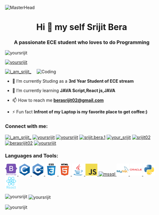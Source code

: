 
![MasterHead](https://media2.giphy.com/headers/GitHub/w8ZJLtJbmuph.gif)
<h1 align="center">Hi 👋 my self Srijit Bera</h1>
<h3 align="center">A passionate ECE student who loves to do Programming</h3>

<p align="left"> <img src="https://komarev.com/ghpvc/?username=yoursrijit&label=Profile%20views&color=0e75b6&style=flat" alt="yoursrijit" /> </p>

<p align="left"> <a href="https://github.com/ryo-ma/github-profile-trophy"><img src="https://github-profile-trophy.vercel.app/?username=yoursrijit" alt="yoursrijit" /></a> </p>
<img align="right" alt="Coding" width="400"src="https://cdn.dribbble.com/users/1162077/screenshots/3848914/programmer.gif">

<p align="left"> <a href="https://twitter.com/i_am_srijit_" target="blank"><img src="https://img.shields.io/twitter/follow/i_am_srijit_?logo=twitter&style=for-the-badge" alt="i_am_srijit_" /></a> </p>

- 🔭 I’m currently Studing as a **3rd Year Student of ECE stream**

- 🌱 I’m currently learning **JAVA Script,React js,JAVA**

- 📫 How to reach me **berasrijit02@gmail.com**

- ⚡ Fun fact **Infront of my Laptop is my favorite place to get coffee:)**

<h3 align="left">Connect with me:</h3>
<p align="left">
<a href="https://twitter.com/i_am_srijit_" target="blank"><img align="center" src="https://raw.githubusercontent.com/rahuldkjain/github-profile-readme-generator/master/src/images/icons/Social/twitter.svg" alt="i_am_srijit_" height="30" width="40" /></a>
<a href="https://linkedin.com/in/yoursrijit" target="blank"><img align="center" src="https://raw.githubusercontent.com/rahuldkjain/github-profile-readme-generator/master/src/images/icons/Social/linked-in-alt.svg" alt="yoursrijit" height="30" width="40" /></a>
<a href="https://codesandbox.com/yoursrijit" target="blank"><img align="center" src="https://raw.githubusercontent.com/rahuldkjain/github-profile-readme-generator/master/src/images/icons/Social/codesandbox.svg" alt="yoursrijit" height="30" width="40" /></a>
<a href="https://fb.com/srijit.bera.1" target="blank"><img align="center" src="https://raw.githubusercontent.com/rahuldkjain/github-profile-readme-generator/master/src/images/icons/Social/facebook.svg" alt="srijit.bera.1" height="30" width="40" /></a>
<a href="https://instagram.com/your_srijit" target="blank"><img align="center" src="https://raw.githubusercontent.com/rahuldkjain/github-profile-readme-generator/master/src/images/icons/Social/instagram.svg" alt="your_srijit" height="30" width="40" /></a>
<a href="https://www.codechef.com/users/srijit02" target="blank"><img align="center" src="https://cdn.jsdelivr.net/npm/simple-icons@3.1.0/icons/codechef.svg" alt="srijit02" height="30" width="40" /></a>
<a href="https://www.hackerrank.com/berasrijit02" target="blank"><img align="center" src="https://raw.githubusercontent.com/rahuldkjain/github-profile-readme-generator/master/src/images/icons/Social/hackerrank.svg" alt="berasrijit02" height="30" width="40" /></a>
<a href="https://www.leetcode.com/yoursrijit" target="blank"><img align="center" src="https://raw.githubusercontent.com/rahuldkjain/github-profile-readme-generator/master/src/images/icons/Social/leet-code.svg" alt="yoursrijit" height="30" width="40" /></a>
</p>

<h3 align="left">Languages and Tools:</h3>
<p align="left"> <a href="https://getbootstrap.com" target="_blank" rel="noreferrer"> <img src="https://raw.githubusercontent.com/devicons/devicon/master/icons/bootstrap/bootstrap-plain-wordmark.svg" alt="bootstrap" width="40" height="40"/> </a> <a href="https://www.cprogramming.com/" target="_blank" rel="noreferrer"> <img src="https://raw.githubusercontent.com/devicons/devicon/master/icons/c/c-original.svg" alt="c" width="40" height="40"/> </a> <a href="https://www.w3schools.com/cpp/" target="_blank" rel="noreferrer"> <img src="https://raw.githubusercontent.com/devicons/devicon/master/icons/cplusplus/cplusplus-original.svg" alt="cplusplus" width="40" height="40"/> </a> <a href="https://www.w3schools.com/css/" target="_blank" rel="noreferrer"> <img src="https://raw.githubusercontent.com/devicons/devicon/master/icons/css3/css3-original-wordmark.svg" alt="css3" width="40" height="40"/> </a> <a href="https://www.w3.org/html/" target="_blank" rel="noreferrer"> <img src="https://raw.githubusercontent.com/devicons/devicon/master/icons/html5/html5-original-wordmark.svg" alt="html5" width="40" height="40"/> </a> <a href="https://www.java.com" target="_blank" rel="noreferrer"> <img src="https://raw.githubusercontent.com/devicons/devicon/master/icons/java/java-original.svg" alt="java" width="40" height="40"/> </a> <a href="https://developer.mozilla.org/en-US/docs/Web/JavaScript" target="_blank" rel="noreferrer"> <img src="https://raw.githubusercontent.com/devicons/devicon/master/icons/javascript/javascript-original.svg" alt="javascript" width="40" height="40"/> </a> <a href="https://www.microsoft.com/en-us/sql-server" target="_blank" rel="noreferrer"> <img src="https://www.svgrepo.com/show/303229/microsoft-sql-server-logo.svg" alt="mssql" width="40" height="40"/> </a> <a href="https://www.mysql.com/" target="_blank" rel="noreferrer"> <img src="https://raw.githubusercontent.com/devicons/devicon/master/icons/mysql/mysql-original-wordmark.svg" alt="mysql" width="40" height="40"/> </a> <a href="https://www.oracle.com/" target="_blank" rel="noreferrer"> <img src="https://raw.githubusercontent.com/devicons/devicon/master/icons/oracle/oracle-original.svg" alt="oracle" width="40" height="40"/> </a> <a href="https://www.python.org" target="_blank" rel="noreferrer"> <img src="https://raw.githubusercontent.com/devicons/devicon/master/icons/python/python-original.svg" alt="python" width="40" height="40"/> </a> <a href="https://reactjs.org/" target="_blank" rel="noreferrer"> <img src="https://raw.githubusercontent.com/devicons/devicon/master/icons/react/react-original-wordmark.svg" alt="react" width="40" height="40"/> </a> </p>

<p><img align="left" src="https://github-readme-stats.vercel.app/api/top-langs?username=yoursrijit&show_icons=true&locale=en&layout=compact" alt="yoursrijit" /></p>

<p>&nbsp;<img align="center" src="https://github-readme-stats.vercel.app/api?username=yoursrijit&show_icons=true&locale=en" alt="yoursrijit" /></p>

<p><img align="center" src="https://github-readme-streak-stats.herokuapp.com/?user=yoursrijit&" alt="yoursrijit" /></p>
